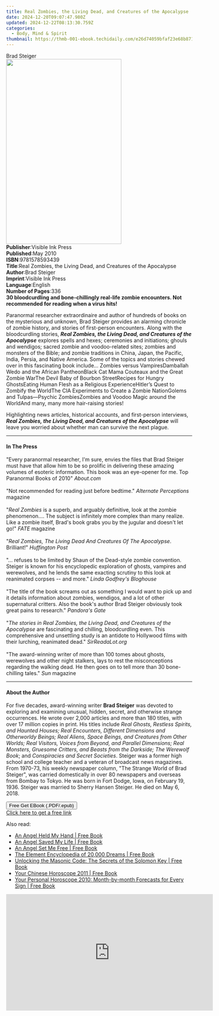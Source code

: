 ```yaml
---
title: Real Zombies, the Living Dead, and Creatures of the Apocalypse | Free Book
date: 2024-12-20T09:07:47.980Z
updated: 2024-12-22T08:13:30.759Z
categories:
  - Body, Mind & Spirit
thumbnail: https://thmb-001-ebook.techidaily.com/e26d74059bfaf23e68b8711a18df8acb8768f6a1f7e1bcb1fc1aa87c34424fe3.jpg
---
```

<main id="book-container">
  <div class="flex flex-col">
    <div class="book-brief flex-1 py-6 px-4 sm:p-6 md:py-10 md:px-8">
      <!-- brief-->
      <div class="book-brief-main">Brad Steiger</div>
    </div>
    <div
      class="book-meta-info flex-1 grid gap-4 col-start-1 col-end-3 row-start-1 sm:mb-6 sm:grid-cols-4 lg:gap-6 lg:col-start-2 lg:row-end-6 lg:row-span-6 lg:mb-0"
    >
      <div
        class="book-meta-info-left place-content-center mt-4 p-4 text-sm leading-6 col-start-2 col-span-2 dark:text-slate-400"
      >
        <img
          class="w-full h-500 object-cover rounded-lg sm:h-255 sm:col-span-2 lg:col-span-full"
          src="https://img-001-ebook.techidaily.com/b4349ee2c23dd142e19c9f3842c562f428b6310feb761a417e59bf86c81b5057.jpg"
          alt=""
          width="312"
          height="500"
        />
      </div>
      <div
        class="book-meta-info-right mt-2 col-start-1 row-start-2 col-span-3 self-center"
      >
        <!-- meta data  -->
        <div class="flex flex-col px-4 md:px-8">
          <div class="flex-1">
            <strong>Publisher</strong>:<span class="px-2"
              >Visible Ink Press</span
            >
          </div>
          <div class="flex-1">
            <strong>Published</strong>:<span class="px-2">May 2010</span>
          </div>
          <div class="flex-1">
            <strong>ISBN</strong>:<span class="px-2">9781578593439</span>
          </div>
          <div class="flex-1">
            <strong>Title</strong>:<span class="px-2"
              >Real Zombies, the Living Dead, and Creatures of the
              Apocalypse</span
            >
          </div>
          <div class="flex-1">
            <strong>Author</strong>:<span class="px-2">Brad Steiger</span>
          </div>
          <div class="flex-1">
            <strong>Imprint</strong>:<span class="px-2">Visible Ink Press</span>
          </div>
          <div class="flex-1">
            <strong>Language</strong>:<span class="px-2">English</span>
          </div>
          <div class="flex-1">
            <strong>Number of Pages</strong>:<span class="px-2">336</span>
          </div>
        </div>
      </div>
    </div>
    <div class="book-description flex-1 py-6 px-4 sm:p-6 md:py-10 md:px-8">
      <div class="book-description-main">
        <div accordion-content="" id="description">
          <b
            >30 bloodcurdling and bone-chillingly real-life zombie encounters.
            Not recommended for reading when a virus hits!</b
          >
          <p>
            Paranormal researcher extraordinaire and author of hundreds of books
            on the mysterious and unknown, Brad Steiger provides an alarming
            chronicle of zombie history, and stories of first-person encounters.
            Along with the bloodcurdling stories,
            <i
              ><b
                >Real Zombies, the Living Dead, and Creatures of the
                Apocalypse</b
              ></i
            >
            explores spells and hexes; ceremonies and initiations; ghouls and
            wendigos; sacred zombie and voodoo-related sites; zombies and
            monsters of the Bible; and zombie traditions in China, Japan, the
            Pacific, India, Persia, and Native America. Some of the topics and
            stories chewed over in this fascinating book include… Zombies versus
            VampiresDamballah Wedo and the African PantheonBlack Cat Mama
            Couteaux and the Great Zombie WarThe Devil Baby of Bourbon
            StreetRecipes for Hungry GhostsEating Human Flesh as a Religious
            ExperienceHitler’s Quest to Zombify the WorldThe CIA Experiments to
            Create a Zombie NationGolems and Tulpas—Psychic ZombiesZombies and
            Voodoo Magic around the WorldAnd many, many more hair-raising
            stories!
          </p>
          <p>
            Highlighting news articles, historical accounts, and first-person
            interviews,
            <i
              ><b
                >Real Zombies, the Living Dead, and Creatures of the
                Apocalypse</b
              ></i
            >
            will leave you worried about whether man can survive the next
            plague.
          </p>
        </div>
        <div class="accordion-fader"></div>
      </div>
    </div>
    <div class="book-excerpts flex-1 py-6 px-4 sm:p-6 md:py-10 md:px-8">
      <!-- excerpts-->
      <div class="book-excerpts-main">
        <hr />
        <h4 class="placeholder placeholder-heading">
          <span>In The Press</span>
        </h4>
        <p>
          "Every paranormal researcher, I'm sure, envies the files that Brad
          Steiger must have that allow him to be so prolific in delivering these
          amazing volumes of esoteric information. This book was an eye-opener
          for me. Top Paranormal Books of 2010" <i>About.com</i><br /><br />"Not
          recommended for reading just before bedtime."
          <i>Alternate Perceptions</i> magazine<br /><br />"<i>Real Zombies</i>
          is a superb, and arguably definitive, look at the zombie
          phenomenon.... The subject is infinitely more complex than many
          realize. Like a zombie itself, Brad's book grabs you by the jugular
          and doesn't let go!" <i>FATE</i> magazine<br /><br />"<i
            >Real Zombies, The Living Dead And Creatures Of The Apocalypse</i
          >. Brilliant!" <i>Huffington Post</i><br /><br />"... refuses to be
          limited by Shaun of the Dead-style zombie convention. Steiger is known
          for his encyclopedic exploration of ghosts, vampires and werewolves,
          and he lends the same exacting scrutiny to this look at reanimated
          corpses -- and more." <i>Linda Godfrey's Bloghouse</i><br /><br />"The
          title of the book screams out as something I would want to pick up and
          it details information about zombies, wendigos, and a lot of other
          supernatural critters. Also the book's author Brad Steiger obviously
          took great pains to research." <i>Pandora's Gate</i><br /><br />"<i
            >The stories in Real Zombies, the Living Dead, and Creatures of the
            Apocalypse</i
          >
          are fascinating and chilling, bloodcurdling even. This comprehensive
          and unsettling study is an antidote to Hollywood films with their
          lurching, reanimated dead." <i>SirReadaLot.org</i><br /><br />"The
          award-winning writer of more than 100 tomes about ghosts, werewolves
          and other night stalkers, lays to rest the misconceptions regarding
          the walking dead. He then goes on to tell more than 30 bone-chilling
          tales." <i>Sun</i> magazine<br />
        </p>
      </div>
    </div>
    <div class="book-about-author flex-1 py-6 px-4 sm:p-6 md:py-10 md:px-8">
      <!-- about author-->
      <div class="book-main-author-main">
        <hr />
        <h4 class="placeholder placeholder-heading">
          <span>About the Author</span>
        </h4>
        <p>
          For five decades, award-winning writer <b>Brad Steiger</b> was devoted
          to exploring and examining unusual, hidden, secret, and otherwise
          strange occurrences. He wrote over 2,000 articles and more than 180
          titles, with over 17 million copies in print. His titles include
          <i
            >Real Ghosts, Restless Spirits, and Haunted Houses; Real Encounters,
            Different Dimensions and Otherworldy Beings; Real Aliens, Space
            Beings, and Creatures from Other Worlds; Real Visitors, Voices from
            Beyond, and Parallel Dimensions; Real Monsters, Gruesome Critters,
            and Beasts from the Darkside; The Werewolf Book</i
          >; and <i>Conspiracies and Secret Societies</i>. Steiger was a former
          high school and college teacher and a veteran of broadcast news
          magazines. From 1970-73, his weekly newspaper column, "The Strange
          World of Brad Steiger", was carried domestically in over 80 newspapers
          and overseas from Bombay to Tokyo. He was born in Fort Dodge, Iowa, on
          February 19, 1936. Steiger was married to Sherry Hansen Steiger. He
          died on May 6, 2018.
        </p>
      </div>
    </div>
    <div class="book-free-get flex-1 py-6 px-4 sm:p-6 md:py-10 md:px-8">
      <button
        id="btn-free-get"
        class="bg-blue-500 hover:bg-blue-700 text-white font-bold py-2 px-4 rounded"
      >
        Free Get EBook (.PDF/.epub)
      </button>
      <div id="countdown-display" class="px-2 text-lg mt-2"></div>
      <a
        id="free-link"
        class="hidden bg-blue-500 hover:bg-blue-700 text-white font-bold py-2 px-4 rounded"
        href="https://www.ebooks.com/en-us/book/96489586/real-zombies-the-living-dead-and-creatures-of-the-apocalypse/brad-steiger/"
        target="_blank"
        >Click here to get a free link</a
      >
    </div>
    <script>
      let countdownTime = 0;
      let countdownInterval = null;
      document
        .getElementById('btn-free-get')
        .addEventListener('click', startCountdown);
      function startCountdown() {
        countdownTime = new Date().getTime() + 60000 * 3;
        countdownInterval = setInterval(updateCountdown, 1000);
        document.getElementById('btn-free-get').disabled = true;
        document
          .getElementById('btn-free-get')
          .classList.add('bg-gray-500', 'cursor-not-allowed');
      }
      function updateCountdown() {
        let currentTime = new Date().getTime();
        let timeLeft = countdownTime - currentTime;
        let secondsLeft = Math.floor(timeLeft / 1000);
        document.getElementById('countdown-display').innerHTML =
          `Remaining time: ${secondsLeft} seconds.`;
        if (secondsLeft <= 0) {
          clearInterval(countdownInterval);
          document.getElementById('btn-free-get').classList.add('hidden');
          document.getElementById('free-link').classList.remove('hidden');
          document.getElementById('countdown-display').innerHTML = '';
        }
      }
    </script>
  </div>
</main>

<ins class="adsbygoogle"
      style="display:block"
      data-ad-client="ca-pub-7571918770474297"
      data-ad-slot="8358498916"
      data-ad-format="auto"
      data-full-width-responsive="true"></ins>
    

<span class="atpl-alsoreadstyle">Also read:</span>
<div><ul>
<li><a href="https://novels-ebooks.techidaily.com/2209040-9780007348534-an-angel-held-my-hand/"><u>An Angel Held My Hand | Free Book</u></a></li>
<li><a href="https://novels-ebooks.techidaily.com/2209433-9780007372164-an-angel-saved-my-life/"><u>An Angel Saved My Life | Free Book</u></a></li>
<li><a href="https://novels-ebooks.techidaily.com/2208868-9780007343775-an-angel-set-me-free/"><u>An Angel Set Me Free | Free Book</u></a></li>
<li><a href="https://novels-ebooks.techidaily.com/2209197-9780007357086-the-element-encyclopedia-of-20000-dreams/"><u>The Element Encyclopedia of 20,000 Dreams | Free Book</u></a></li>
<li><a href="https://novels-ebooks.techidaily.com/2209083-9780007350674-unlocking-the-masonic-code-the-secrets-of-the-solomon-key/"><u>Unlocking the Masonic Code: The Secrets of the Solomon Key | Free Book</u></a></li>
<li><a href="https://novels-ebooks.techidaily.com/2208857-9780007374823-your-chinese-horoscope-2011/"><u>Your Chinese Horoscope 2011 | Free Book</u></a></li>
<li><a href="https://novels-ebooks.techidaily.com/2208771-9780007330737-your-personal-horoscope-2010-month-by-month-forecasts-for-every-sign/"><u>Your Personal Horoscope 2010: Month-by-month Forecasts for Every Sign | Free Book</u></a></li>
</ul></div>

<!-- affiliate ads begin -->
<iframe width="560" height="315" src="https://www.youtube.com/embed/pejPLJBLmXw?si=WD97jA3doqbMCkCX" title="YouTube video player" frameborder="0" allow="accelerometer; autoplay; clipboard-write; encrypted-media; gyroscope; picture-in-picture; web-share" referrerpolicy="strict-origin-when-cross-origin" allowfullscreen></iframe>
<!-- affiliate ads end -->

